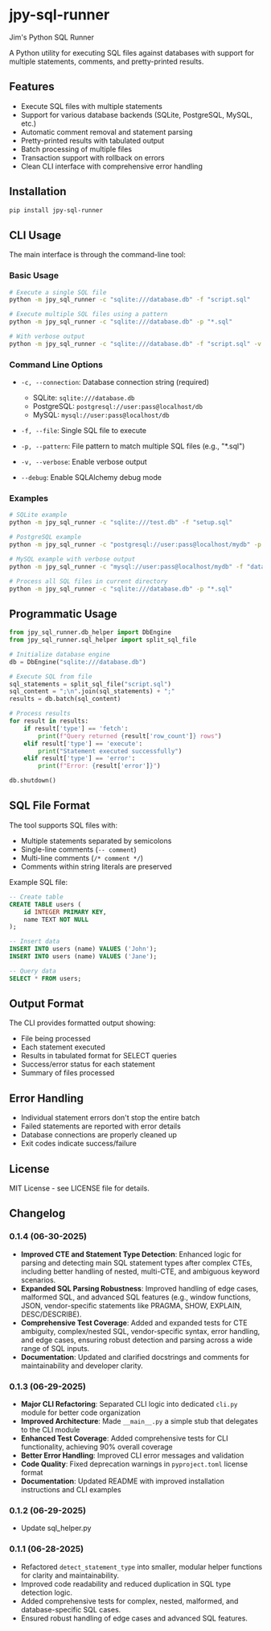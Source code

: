 # jpy-sql-runner
Jim's Python SQL Runner

A Python utility for executing SQL files against databases with support for multiple statements, comments, and pretty-printed results.

## Features

- Execute SQL files with multiple statements
- Support for various database backends (SQLite, PostgreSQL, MySQL, etc.)
- Automatic comment removal and statement parsing
- Pretty-printed results with tabulated output
- Batch processing of multiple files
- Transaction support with rollback on errors
- Clean CLI interface with comprehensive error handling

## Installation

```bash
pip install jpy-sql-runner
```

## CLI Usage

The main interface is through the command-line tool:

### Basic Usage

```bash
# Execute a single SQL file
python -m jpy_sql_runner -c "sqlite:///database.db" -f "script.sql"

# Execute multiple SQL files using a pattern
python -m jpy_sql_runner -c "sqlite:///database.db" -p "*.sql"

# With verbose output
python -m jpy_sql_runner -c "sqlite:///database.db" -f "script.sql" -v
```

### Command Line Options

- `-c, --connection`: Database connection string (required)
  - SQLite: `sqlite:///database.db`
  - PostgreSQL: `postgresql://user:pass@localhost/db`
  - MySQL: `mysql://user:pass@localhost/db`
  
- `-f, --file`: Single SQL file to execute
  
- `-p, --pattern`: File pattern to match multiple SQL files (e.g., "*.sql")
  
- `-v, --verbose`: Enable verbose output
  
- `--debug`: Enable SQLAlchemy debug mode

### Examples

```bash
# SQLite example
python -m jpy_sql_runner -c "sqlite:///test.db" -f "setup.sql"

# PostgreSQL example
python -m jpy_sql_runner -c "postgresql://user:pass@localhost/mydb" -p "migrations/*.sql"

# MySQL example with verbose output
python -m jpy_sql_runner -c "mysql://user:pass@localhost/mydb" -f "data.sql" -v

# Process all SQL files in current directory
python -m jpy_sql_runner -c "sqlite:///database.db" -p "*.sql"
```

## Programmatic Usage

```python
from jpy_sql_runner.db_helper import DbEngine
from jpy_sql_runner.sql_helper import split_sql_file

# Initialize database engine
db = DbEngine("sqlite:///database.db")

# Execute SQL from file
sql_statements = split_sql_file("script.sql")
sql_content = ";\n".join(sql_statements) + ";"
results = db.batch(sql_content)

# Process results
for result in results:
    if result['type'] == 'fetch':
        print(f"Query returned {result['row_count']} rows")
    elif result['type'] == 'execute':
        print("Statement executed successfully")
    elif result['type'] == 'error':
        print(f"Error: {result['error']}")

db.shutdown()
```

## SQL File Format

The tool supports SQL files with:
- Multiple statements separated by semicolons
- Single-line comments (`-- comment`)
- Multi-line comments (`/* comment */`)
- Comments within string literals are preserved

Example SQL file:
```sql
-- Create table
CREATE TABLE users (
    id INTEGER PRIMARY KEY,
    name TEXT NOT NULL
);

-- Insert data
INSERT INTO users (name) VALUES ('John');
INSERT INTO users (name) VALUES ('Jane');

-- Query data
SELECT * FROM users;
```

## Output Format

The CLI provides formatted output showing:
- File being processed
- Each statement executed
- Results in tabulated format for SELECT queries
- Success/error status for each statement
- Summary of files processed

## Error Handling

- Individual statement errors don't stop the entire batch
- Failed statements are reported with error details
- Database connections are properly cleaned up
- Exit codes indicate success/failure

## License

MIT License - see LICENSE file for details.

## Changelog

### 0.1.4 (06-30-2025)
- **Improved CTE and Statement Type Detection**: Enhanced logic for parsing and detecting main SQL statement types after complex CTEs, including better handling of nested, multi-CTE, and ambiguous keyword scenarios.
- **Expanded SQL Parsing Robustness**: Improved handling of edge cases, malformed SQL, and advanced SQL features (e.g., window functions, JSON, vendor-specific statements like PRAGMA, SHOW, EXPLAIN, DESC/DESCRIBE).
- **Comprehensive Test Coverage**: Added and expanded tests for CTE ambiguity, complex/nested SQL, vendor-specific syntax, error handling, and edge cases, ensuring robust detection and parsing across a wide range of SQL inputs.
- **Documentation**: Updated and clarified docstrings and comments for maintainability and developer clarity.

### 0.1.3 (06-29-2025)
- **Major CLI Refactoring**: Separated CLI logic into dedicated `cli.py` module for better code organization
- **Improved Architecture**: Made `__main__.py` a simple stub that delegates to the CLI module
- **Enhanced Test Coverage**: Added comprehensive tests for CLI functionality, achieving 90% overall coverage
- **Better Error Handling**: Improved CLI error messages and validation
- **Code Quality**: Fixed deprecation warnings in `pyproject.toml` license format
- **Documentation**: Updated README with improved installation instructions and CLI examples

### 0.1.2 (06-29-2025)
- Update sql_helper.py

### 0.1.1 (06-28-2025)
- Refactored `detect_statement_type` into smaller, modular helper functions for clarity and maintainability.
- Improved code readability and reduced duplication in SQL type detection logic.
- Added comprehensive tests for complex, nested, malformed, and database-specific SQL cases.
- Ensured robust handling of edge cases and advanced SQL features.
